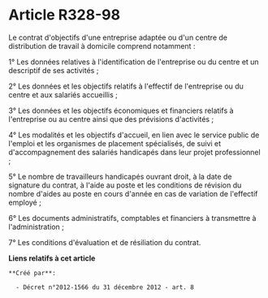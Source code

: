 # Article R328-98

Le contrat d'objectifs d'une entreprise adaptée ou d'un centre de distribution de travail à domicile comprend notamment : 

1° Les données relatives à l'identification de l'entreprise ou du centre et un descriptif de ses activités ; 

2° Les données et les objectifs relatifs à l'effectif de l'entreprise ou du centre et aux salariés accueillis ; 

3° Les données et les objectifs économiques et financiers relatifs à l'entreprise ou au centre ainsi que des prévisions
d'activités ; 

4° Les modalités et les objectifs d'accueil, en lien avec le service public de l'emploi et les organismes de placement
spécialisés, de suivi et d'accompagnement des salariés handicapés dans leur projet professionnel ; 

5° Le nombre de travailleurs handicapés ouvrant droit, à la date de signature du contrat, à l'aide au poste et les conditions
de révision du nombre d'aides au poste en cours d'année en cas de variation de l'effectif employé ; 

6° Les documents administratifs, comptables et financiers à transmettre à l'administration ; 

7° Les conditions d'évaluation et de résiliation du contrat.

**Liens relatifs à cet article**

	**Créé par**:

	  - Décret n°2012-1566 du 31 décembre 2012 - art. 8
